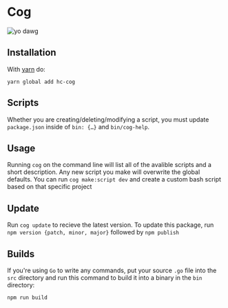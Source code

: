 # Cog
![yo dawg](https://raw.githubusercontent.com/happycog/cog/master/yo_dawg.jpg)

## Installation
With [yarn](https://github.com/yarnpkg/yarn) do:

`yarn global add hc-cog`
## Scripts
Whether you are creating/deleting/modifying a script, you must update `package.json` inside of `bin: {…}` and `bin/cog-help`.

## Usage
Running `cog` on the command line will list all of the avalible scripts and a short description. Any new script you make will overwrite the global defaults. You can run `cog make:script dev` and create a custom bash script based on that specific project

## Update
Run `cog update` to recieve the latest version. To update this package, run `npm version {patch, minor, major}` followed by `npm publish`

## Builds
If you're using `Go` to write any commands, put your source `.go` file into the `src` directory and run this command to build it into a binary in the `bin` directory:

```
npm run build
```
